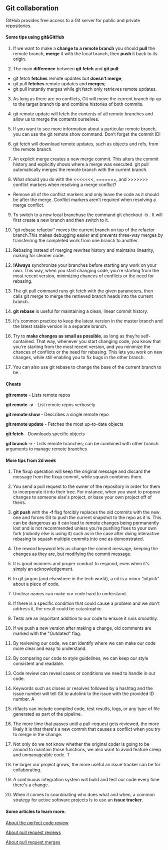 ## Git collaboration

GitHub provides free access to a Git server for public and private repositories.

#### Some tips using git&GitHub

1. If we want to make a **change to a remote branch** you should **pull** the remote branch, **merge** it with the local branch, then **push** it back to its origin.

2. The main **difference** between **git fetch** and **git pull**:
- git fetch **fetches** remote updates but **doesn't merge**; 
- git pull **fetches** remote updates and **merges**;
- git pull instantly merges while git fetch only retrieves remote updates.

3. As long as there are no conflicts, Git will move the current branch tip up to the target branch tip and combine histories of both commits.

4. git remote update will fetch the contents of all remote branches and allow us to merge the contents ourselves.

5. If you want to see more information about a particular remote branch, you can use the git remote show command. Don't forget the commit ID!

6. git fetch will download remote updates, such as objects and refs, from the remote branch.

7. An explicit merge creates a new merge commit. This alters the commit history and explicitly shows where a merge was executed.
git pull automatically merges the remote branch with the current branch.

8. What should you do with the <<<<<<<, =======, and >>>>>>> conflict markers when resolving a merge conflict?
- Remove all of the conflict markers and only leave the code as it should be after the merge. Conflict markers aren’t required when resolving a merge conflict.

9. To switch to a new local branchuse the command git checkout -b <branch name> . It will first create a new branch and then switch to it.

10. “git rebase refactor” moves the current branch on top of the refactor branch.This makes debugging easier and prevents three-way merges by transferring the completed work from one branch to another.

11. Rebasing instead of merging rewrites history and maintains linearity, making for cleaner code.

12. **!Always** synchronize your branches before starting any work on your own. This way, when you start changing code, you're starting from the most recent version, minimizing chances of conflicts or the need for rebasing.

13. The git pull command runs git fetch with the given parameters, then calls git merge to merge the retrieved branch heads into the current branch.

14. **git rebase** is useful for maintaining a clean, linear commit history.

15. It's common practice to keep the latest version in the master branch and the latest stable version in a separate branch.

16. Try to **make changes as small as possible**, as long as they’re self-contained.
That way, whenever you start changing code, you know that you're starting from the most recent version, and you minimize the chances of conflicts or the need for rebasing.
This lets you work on new changes, while still enabling you to fix bugs in the other branch.

17. You can also use git rebase <branchname> to change the base of the current branch to be <branchname>.

#### Cheats

**git remote**  - Lists remote repos

**git remote -v** - List remote repos verbosely

**git remote show <name>** - Describes a single remote repo

**git remote update** - Fetches the most up-to-date objects

**git fetch** - Downloads specific objects

**git branch -r** - Lists remote branches; can be combined with other branch arguments to manage remote branches

#### More tips from 2d week

1. The fixup operation will keep the original message and discard the message from the fixup commit, while squash combines them.

2. You send a pull request to the owner of the repository in order for them to incorporate it into their tree.
For instance, when you want to propose changes to someone else's project, or base your own project off of theirs.

3. **git push** with the **-f** flag forcibly replaces the old commits with the new one and forces Git to push the current snapshot to the repo as it is. This can be dangerous as it can lead to remote changes being permanently lost and is not recommended unless you're pushing fixes to your own fork (nobody else is using it) such as in the case after doing interactive rebasing to squash multiple commits into one as demonstrated.

4. The reword keyword lets us change the commit message, keeping the changes as they are, but modifying the commit message.

5. It is good manners and proper conduct to respond, even when it's simply an acknowledgement.

6. In git jargon (and elsewhere in the tech world), a nit is a minor “nitpick” about a piece of code.

7. Unclear names can make our code hard to understand.

8. If there is a specific condition that could cause a problem and we don't address it, the result could be catastrophic.

9. Tests are an important addition to our code to ensure it runs smoothly.

10. If we push a new version after making a change, old comments are marked with the "Outdated" flag.

11. By reviewing our code, we can identify where we can make our code more clear and easy to understand.

12. By comparing our code to style guidelines, we can keep our style consistent and readable.

13.  Code review can reveal cases or conditions we need to handle in our code.

14. Keywords such as closes or resolves followed by a hashtag and the issue number will tell Git to autolink to the issue with the provided ID number.
A
15. rtifacts can include compiled code, test results, logs, or any type of file generated as part of the pipeline.

16. The more time that passes until a pull-request gets reviewed, the more likely it is that there's a new commit that causes a conflict when you try to merge in the change.

17. Not only do we not know whether the original coder is going to be around to maintain those functions, we also want to avoid feature creep and unmanageable code.
T
18. he larger our project grows, the more useful an issue tracker can be for collaborating.

19. A continuous integration system will build and test our code every time there's a change.

20. When it comes to coordinating who does what and when, a common strategy for active software projects is to use an **issue tracker**.


#### Some articles to learn more:

[About the perfect code review](https://medium.com/osedea/the-perfect-code-review-process-845e6ba5c31)

[About pull request reviews](https://docs.github.com/en/pull-requests/collaborating-with-pull-requests/reviewing-changes-in-pull-requests/about-pull-request-reviews)

[About pull request merges](https://docs.github.com/en/pull-requests/collaborating-with-pull-requests/incorporating-changes-from-a-pull-request/about-pull-request-merges)

